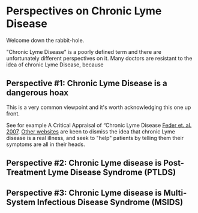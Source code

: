 # Perspectives on Chronic Lyme Disease

Welcome down the rabbit-hole.

"Chronic Lyme Disease" is a poorly defined term and there are unfortunately different perspectives on it. Many doctors are resistant to the idea of chronic Lyme Disease, because 

## Perspective #1: Chronic Lyme Disease is a dangerous hoax

This is a very common viewpoint and it's worth acknowledging this one up front.

See for example A Critical Appraisal of “Chronic Lyme Disease [Feder et. al. 2007](https://www.nejm.org/doi/full/10.1056/NEJMra072023). [Other websites](https://lymescience.org/) are keen to dismiss the idea that chronic Lyme disease is a real illness,
and seek to "help" patients by telling them their symptoms are all in their heads.

## Perspective #2: Chronic Lyme disease is Post-Treatment Lyme Disease Syndrome (PTLDS)

## Perspective #3: Chronic Lyme disease is Multi-System Infectious Disease Syndrome (MSIDS)
